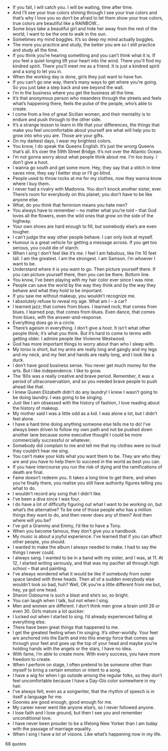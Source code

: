  - If you fall, I will catch you. I will be waiting, time after time.
 - And I’ll see your true colors shining through I see your true colors and that’s why I love you so don’t be afraid to let them show your true colors, true colors are beautiful like a RAINBOW...
 - Some boys take a beautiful girl and hide her away from the rest of the world, I want to be the one to walk in the sun.
 - Sometimes my mind boggles. It’s so deep my mind actually boggles.
 - The more you practice and study, the better you are so I still practice and study all the time.
 - If you think you’re hearing something and you can’t think what it is. If you feel a quiet longing lift your heart into the wind. There you’ll find my kindred spirit. There you’ll meet me as a friend. It is just a kindred spirit and a song to let you in.
 - When the working day is done, girls they just want to have fun.
 - If you can’t go one way, there’s many ways to get where you’re going. So you just take a step back and see beyond the wall.
 - I’m in the business where you get the business all the time.
 - It’s that anonymous person who meanders through the streets and feels what’s happening there, feels the pulse of the people, who’s able to create.
 - I come from a line of great Sicilian women, and their mentality is to endure and push through to the other side.
 - It’s a strange lesson to learn in life that your differences, the things that make you feel uncomfortable about yourself are what will help you to grow into who you are. Those are your gifts.
 - On my darkest days, I wear my brightest colors.
 - You know, I do speak the Queens English. It’s just the wrong Queens that’s all. It’s over the 59th Street Bridge. It’s not over the Atlantic Ocean.
 - I’m not gonna worry about what people think about me. I’m too busy. I don’t give a hoot.
 - I wanna go south and get some more. Hey, they say that a stitch in time saves nine, they say I better stop or I’ll go blind.
 - People used to throw rocks at me for my clothes, now they wanna know where I buy them.
 - I never had a rivalry with Madonna. You don’t knock another sister, ever. There’s room for everybody on this planet; you don’t have to be like anyone else.
 - What, do you think that feminism means you hate men?
 - You always have to remember – no matter what you’re told – that God loves all the flowers, even the wild ones that grow on the side of the highway.
 - Your own shoes are hard enough to fill, but somebody else’s are even tougher.
 - I can’t judge the way other people behave. I can only look at myself.
 - Humour is a great vehicle for getting a message across. If you get too serious, you could die of starch.
 - When I sing I don’t feel like it’s me. I feel I am fabulous, like I’m 10 feet tall. I am the greatest. I am the strongest. I am Samson. I’m whoever I want to be.
 - Understand where it is you want to go. Then picture yourself there. If you can picture yourself there, then you can be there. Bottom line.
 - You know, I’ve been playing with my hair color ever since I was nine.
 - People can save the world by the way they think and by the way they behave and what they hold to be important.
 - If you saw me without makeup, you wouldn’t recognize me.
 - I absolutely refuse to reveal my age. What am I – a car?
 - I learned jazz; that comes from blues. I learned rock; that comes from blues. I learned pop; that comes from blues. Even dance, that comes from blues, with the answer-and-response.
 - Everything does go in a circle.
 - There’s ageism in everything. I don’t give a hoot. It isn’t what other people think; it’s what you think. But it’s hard to come to terms with getting older. I admire people like Vivienne Westwood.
 - God has more important things to worry about than who I sleep with.
 - My torso is short, but my arms are really long and gangly and my legs and my neck, and my feet and hands are really long, and I look like a duck.
 - I don’t have good business sense. You never get much money for the arts. But I like independence. I like to grow.
 - The ’80s was a really creative and brave period. Remember, it was a period of ultraconservatism, and so you needed brave people to push ahead like that.
 - I knew Queen Elizabeth didn’t do any laundry! I knew I wasn’t going to be doing laundry. I was going to be singing.
 - Just like I am obsessed with the history of fashion, I love reading about the history of makeup.
 - My mother said I was a little odd as a kid. I was alone a lot, but I didn’t feel alone.
 - I have a hard time doing anything someone else tells me to do! I’ve always been driven to follow my own path and not be pushed down another lane because some executive thought I could be more commercially successful or whatever.
 - Somebody did complain to me and tell me that my clothes were so loud they couldn’t hear me sing.
 - You can’t make your kids what you want them to be. They are who they are and you have to help them to succeed in the world as best you can.
 - If you have intercourse you run the risk of dying and the ramifications of death are final.
 - Fame doesn’t redeem you. It takes a long time to get there, and when you’re finally there, you realise you still have authority figures telling you what to do.
 - I wouldn’t record any song that I didn’t like.
 - I’ve been a diva since I was four.
 - I do have a lot of difficulty figuring out what I want to be working on, but what’s the alternative? To be one of those people who has a million things they want to do, and then never does any of them? And then where will you be?
 - I’ve got a Grammy and Emmy, I’d like to have a Tony.
 - When you become famous, they don’t give you a handbook.
 - My music is about a joyful experience. I’ve learned that if you can affect other people, you should.
 - I wanted to make the album I always needed to make. I had to say the things I never could.
 - I always sang. I wanted to be in a band with my sister, and I was, at 11. At 12, I started writing seriously, and that was my pacifier all through high school – that and painting.
 - I’ve always wondered what it would be like if somebody from outer space landed with three heads. Then all of a sudden everybody else wouldn’t look so bad, huh? Well, OK you’re a little different from me but, hey, ya got one head.
 - Sharon Osbourne is such a blast and she’s so, so bright.
 - You can laugh when I talk, but not when I sing.
 - Men and women are different. I don’t think men grow a brain until 26 or even 30. Girls mature a lot quicker.
 - I lucked out when I started to sing. I’d already experienced failing at everything else.
 - There have been great things that happened to me.
 - I get the greatest feeling when I’m singing. It’s other-worldly. Your feet are anchored into the Earth and into this energy force that comes up through your feet and goes up the top of your head and maybe you’re holding hands with the angels or the stars, I have no idea.
 - With fame, I’m able to create more. With every success, you have more freedom to create.
 - When I perform on stage, I often pretend to be someone other than myself to bring a certain emotion or intent to a song.
 - I have a wig for when I go outside among the regular folks, so they don’t feel uncomfortable because I have a Day-Glo color somewhere in my hair.
 - I’ve always felt, even as a songwriter, that the rhythm of speech is in itself a language for me.
 - Goonies are good enough, good enough for me.
 - My career never went like anyone else’s, so I never followed anyone.
 - I lose faith and I lose ground, but then I see you and remember unconditional love.
 - I have never been prouder to be a lifelong New Yorker than I am today with the passage of marriage equality.
 - When I sing I have a lot of visions. Like what’s happening now in my life.

68 quotes